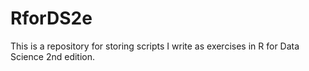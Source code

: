 # RforDS2e
This is a repository for storing scripts I write as exercises in R for Data Science 2nd edition.
